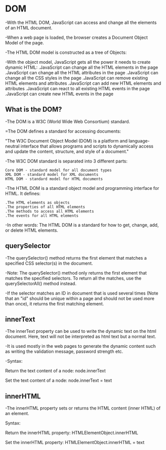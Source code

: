 # DOM

-With the HTML DOM, JavaScript can access and change all the elements of an HTML document.

-When a web page is loaded, the browser creates a Document Object Model of the page.

-The HTML DOM model is constructed as a tree of Objects:

-With the object model, JavaScript gets all the power it needs to create dynamic HTML:
    .JavaScript can change all the HTML elements in the page
    .JavaScript can change all the HTML attributes in the   page
    .JavaScript can change all the CSS styles in the page
    .JavaScript can remove existing HTML elements and attributes
    .JavaScript can add new HTML elements and attributes
    .JavaScript can react to all existing HTML events in the page    
    .JavaScript can create new HTML events in the page

## What is the DOM?

-The DOM is a W3C (World Wide Web Consortium) standard.

=The DOM defines a standard for accessing documents:

"The W3C Document Object Model (DOM) is a platform and language-neutral interface that allows programs and scripts to dynamically access and update the content, structure, and style of a document."

-The W3C DOM standard is separated into 3 different parts:

    Core DOM - standard model for all document types
    XML DOM - standard model for XML documents
    HTML DOM - standard model for HTML documents

-The HTML DOM is a standard object model and programming interface for HTML. It defines:

    .The HTML elements as objects
    .The properties of all HTML elements
    .The methods to access all HTML elements
    .The events for all HTML elements

-In other words: The HTML DOM is a standard for how to get, change, add, or delete HTML elements.

## querySelector 

-The querySelector() method returns the first element that matches a specified CSS selector(s) in the document.

-Note: The querySelector() method only returns the first element that matches the specified selectors. To return all the matches, use the querySelectorAll() method instead.

-If the selector matches an ID in document that is used several times (Note that an "id" should be unique within a page and should not be used more than once), it returns the first matching element.

## innerText

-The innerText property can be used to write the dynamic text on the html document. Here, text will not be interpreted as html text but a normal text.

-It is used mostly in the web pages to generate the dynamic content such as writing the validation message, password strength etc.

-Syntax:

Return the text content of a node:
        node.innerText

Set the text content of a node:
        node.innerText = text

## innerHTML

-The innerHTML property sets or returns the HTML content (inner HTML) of an element.

Syntax:

Return the innerHTML property:
        HTMLElementObject.innerHTML

Set the innerHTML property:
        HTMLElementObject.innerHTML = text